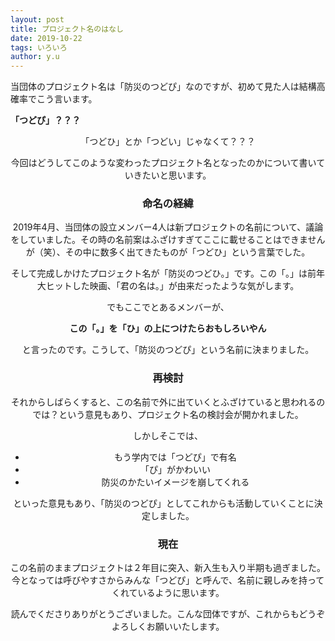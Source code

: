 ```yaml
---
layout: post
title: プロジェクト名のはなし
date: 2019-10-22
tags: いろいろ
author: y.u
---
```


当団体のプロジェクト名は「防災のつどぴ」なのですが、初めて見た人は結構高確率でこう言います。

<span style="text-align: center">
<strong>「つどぴ」？？？</strong>

「つどひ」とか「つどい」じゃなくて？？？ 
</span>

今回はどうしてこのような変わったプロジェクト名となったのかについて書いていきたいと思います。


### 命名の経緯

2019年4月、当団体の設立メンバー4人は新プロジェクトの名前について、議論をしていました。その時の名前案はふざけすぎてここに載せることはできませんが（笑）、その中に数多く出てきたものが「つどひ」という言葉でした。

そして完成しかけたプロジェクト名が「防災のつどひ。」です。この「。」は前年大ヒットした映画、「君の名は。」が由来だったような気がします。

でもここでとあるメンバーが、

**この「。」を「ひ」の上につけたらおもしろいやん**

と言ったのです。こうして、「防災のつどぴ」という名前に決まりました。

### 再検討

それからしばらくすると、この名前で外に出ていくとふざけていると思われるのでは？という意見もあり、プロジェクト名の検討会が開かれました。

しかしそこでは、

- もう学内では「つどぴ」で有名
- 「ぴ」がかわいい
- 防災のかたいイメージを崩してくれる

といった意見もあり、「防災のつどぴ」としてこれからも活動していくことに決定しました。

### 現在

この名前のままプロジェクトは２年目に突入、新入生も入り半期も過ぎました。今となっては呼びやすさからみんな「つどぴ」と呼んで、名前に親しみを持ってくれているように思います。

読んでくださりありがとうございました。こんな団体ですが、これからもどうぞよろしくお願いいたします。
